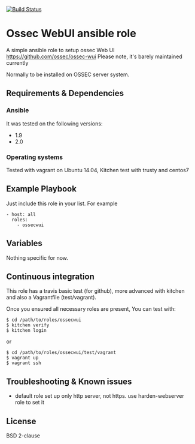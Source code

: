 [![Build Status](https://travis-ci.org/juju4/ansible-ossecwui.svg?branch=master)](https://travis-ci.org/juju4/ansible-ossecwui)
# Ossec WebUI ansible role

A simple ansible role to setup ossec Web UI
https://github.com/ossec/ossec-wui
Please note, it's barely maintained currently

Normally to be installed on OSSEC server system.

## Requirements & Dependencies

### Ansible
It was tested on the following versions:
 * 1.9
 * 2.0

### Operating systems

Tested with vagrant on Ubuntu 14.04, Kitchen test with trusty and centos7

## Example Playbook

Just include this role in your list.
For example

```
- host: all
  roles:
    - ossecwui
```

## Variables

Nothing specific for now.

## Continuous integration

This role has a travis basic test (for github), more advanced with kitchen and also a Vagrantfile (test/vagrant).

Once you ensured all necessary roles are present, You can test with:
```
$ cd /path/to/roles/ossecwui
$ kitchen verify
$ kitchen login
```
or
```
$ cd /path/to/roles/ossecwui/test/vagrant
$ vagrant up
$ vagrant ssh
```

## Troubleshooting & Known issues

* default role set up only http server, not https. use harden-webserver role to set it

## License

BSD 2-clause

